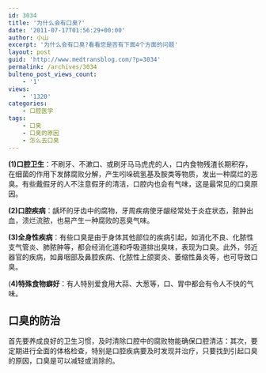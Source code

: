 ```yaml
---
id: 3034
title: '为什么会有口臭?'
date: '2011-07-17T01:56:29+00:00'
author: 小山
excerpt: '为什么会有口臭?看看您是否有下面4个方面的问题'
layout: post
guid: 'http://www.medtransblog.com/?p=3034'
permalink: /archives/3034
bulteno_post_views_count:
    - '1'
views:
    - '1320'
categories:
    - 口腔医学
tags:
    - 口臭
    - 口臭的原因
    - 怎么去口臭
---
```


**(1)口腔卫生**：不刷牙、不漱口、或刷牙马马虎虎的人，口内食物残渣长期积存，在细菌的作用下发酵腐败分解，产生吲哚硫氢基及胺类等物质，发出一种腐烂的恶臭。有些戴假牙的人不注意假牙的清洁，口腔内也会有气味，这是最常见的口臭原因。

**(2)口腔疾病**：龋坏的牙齿中的腐物，牙周疾病使牙龈经常处于炎症状态，脓肿出血，溃烂流脓，也易产生一种腐败的恶臭气味。

**(3)全身性疾病**：有些口臭是由于身体其他部位的疾病引起，如消化不良、化脓性支气管炎、肺脓肿等，都会经消化道和呼吸道排出臭味，表现为口臭。此外，邻近器官的疾病，如鼻咽部及鼻腔疾病、化脓性上颌窦炎、萎缩性鼻炎等，也可导致口臭。

(**4)特殊食物癖好**：有人特别爱食用大蒜、大葱等，口、胃中都会有令人不快的气味。

## 口臭的防治

首先要养成良好的卫生习惯，及时清除口腔中的腐败物能确保口腔清洁：其次，要定期进行全面的体格检查，特别是口腔疾病要及时发现并治疗，只要找到引起口臭的原因，口臭是可以减轻或消除的。
